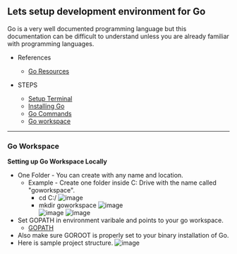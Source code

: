 ## Lets setup development environment for Go

Go is a very well documented programming language but this documentation can be difficult to understand unless you are already familiar with programming languages.

* References
    * [Go Resources](https://www.golang-book.com/)

* STEPS
    * [Setup Terminal](https://git-scm.com/book/en/v2/Getting-Started-Installing-Git)
    * [Installing Go](https://go.dev/doc/install)
    * [Go Commands](https://pkg.go.dev/cmd/go)
    * [Go workspace](https://pkg.go.dev/cmd/go)
---

### Go Workspace

**Setting up Go Workspace Locally**  
* One Folder - You can create with any name and location.
    * Example - Create one folder inside C: Drive with the name called "goworkspace".
      * cd C:/
      ![image](https://user-images.githubusercontent.com/21126970/171479073-1c41d752-f2e9-4194-87de-e890b304bf5d.png)
      * mkdir goworkspace
      ![image](https://user-images.githubusercontent.com/21126970/171479154-5585e67b-2efe-4d93-b627-d975e0061a4c.png)   
      ![image](https://user-images.githubusercontent.com/21126970/171479278-855164ec-f57f-4746-9fb5-c47198d7a21d.png)
      ![image](https://user-images.githubusercontent.com/21126970/171479374-7930361f-81f5-46e9-8c8d-48d9b3c9db56.png)
* Set GOPATH in environment varibale and points to your go workspace.
   * [GOPATH](https://go.dev/doc/gopath_code)
* Also make sure GOROOT is properly set to your binary installation of Go.
* Here is sample project structure.
  ![image](https://user-images.githubusercontent.com/21126970/171479851-fa553ba0-cd28-4472-a5ec-576b7d3689b4.png)
  
